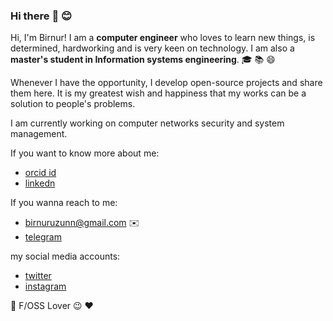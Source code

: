 ### Hi there :wave: :blush:

<!--
**birnuruzunn/birnuruzunn** is a ✨ _special_ ✨ repository because its `README.md` (this file) appears on your GitHub profile.

Here are some ideas to get you started:

- 🔭 I’m currently working on ...
- 🌱 I’m currently learning ...
- 👯 I’m looking to collaborate on ...
- 🤔 I’m looking for help with ...
- 💬 Ask me about ...
- 📫 How to reach me: ...
- 😄 Pronouns: ...
- ⚡ Fun fact: ...
-->
Hi, I'm Birnur! 
I am a **computer engineer** who loves to learn new things, is determined, hardworking and is very keen on technology. I am also a **master's student in Information systems engineering**. :mortar_board: :books: :smile:

Whenever I have the opportunity, I develop open-source projects and share them here. It is my greatest wish and happiness that my works can be a solution to people's problems.

I am currently working on computer networks security and system management.

If you want to know more about me:

* [orcid id ](https://orcid.org/0000-0003-3592-6121)
* [linkedn](https://tr.linkedin.com/in/birnur-uzun-546189106)

If you wanna reach to me:

* [birnuruzunn@gmail.com](mailto:birnuruzunn@gmail.com) :envelope: 
* [telegram](https://telegram.me/birnur_zn)

my social media accounts:

* [twitter](https://twitter.com/c4d1_)
* [instagram](https://www.instagram.com/accounts/login/?next=/brnr_zn/)

:pushpin: F/OSS Lover :wink: :heart:
